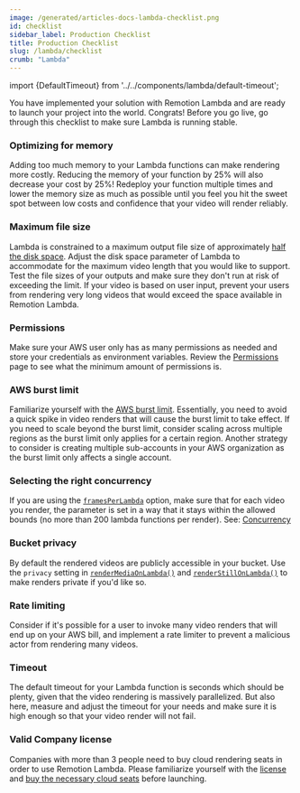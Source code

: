 ```yaml
---
image: /generated/articles-docs-lambda-checklist.png
id: checklist
sidebar_label: Production Checklist
title: Production Checklist
slug: /lambda/checklist
crumb: "Lambda"
---
```


import {DefaultTimeout} from '../../components/lambda/default-timeout';

You have implemented your solution with Remotion Lambda and are ready to launch your project into the world. Congrats!
Before you go live, go through this checklist to make sure Lambda is running stable.

### Optimizing for memory

Adding too much memory to your Lambda functions can make rendering more costly. Reducing the memory of your function by 25% will also decrease your cost by 25%! Redeploy your function multiple times and lower the memory size as much as possible until you feel you hit the sweet spot between low costs and confidence that your video will render reliably.

### Maximum file size

Lambda is constrained to a maximum output file size of approximately [half the disk space](/docs/lambda/disk-size). Adjust the disk space parameter of Lambda to accommodate for the maximum video length that you would like to support. Test the file sizes of your outputs and make sure they don't run at risk of exceeding the limit.
If your video is based on user input, prevent your users from rendering very long videos that would exceed the space available in Remotion Lambda.

### Permissions

Make sure your AWS user only has as many permissions as needed and store your credentials as environment variables. Review the [Permissions](/docs/lambda/permissions) page to see what the minimum amount of permissions is.

### AWS burst limit

Familiarize yourself with the [AWS burst limit](https://docs.aws.amazon.com/lambda/latest/dg/invocation-scaling.html). Essentially, you need to avoid a quick spike in video renders that will cause the burst limit to take effect. If you need to scale beyond the burst limit, consider scaling across multiple regions as the burst limit only applies for a certain region. Another strategy to consider is creating multiple sub-accounts in your AWS organization as the burst limit only affects a single account.

### Selecting the right concurrency

If you are using the [`framesPerLambda`](/docs/lambda/rendermediaonlambda#framesperlambda) option, make sure that for each video you render, the parameter is set in a way that it stays within the allowed bounds (no more than 200 lambda functions per render). See: [Concurrency](/docs/lambda/concurrency)

### Bucket privacy

By default the rendered videos are publicly accessible in your bucket. Use the `privacy` setting in [`renderMediaOnLambda()`](/docs/lambda/rendermediaonlambda) and [`renderStillOnLambda()`](/docs/lambda/renderstillonlambda) to make renders private if you'd like so.

### Rate limiting

Consider if it's possible for a user to invoke many video renders that will end up on your AWS bill, and implement a rate limiter to prevent a malicious actor from rendering many videos.

### Timeout

The default timeout for your Lambda function is <DefaultTimeout /> seconds which should be plenty, given that the video rendering is massively parallelized. But also here, measure and adjust the timeout for your needs and make sure it is high enough so that your video render will not fail.

### Valid Company license

Companies with more than 3 people need to buy cloud rendering seats in order to use Remotion Lambda. Please familiarize yourself with the [license](https://github.com/remotion-dev/remotion/blob/main/LICENSE.md) and [buy the necessary cloud seats](https://www.remotion.pro/) before launching.

